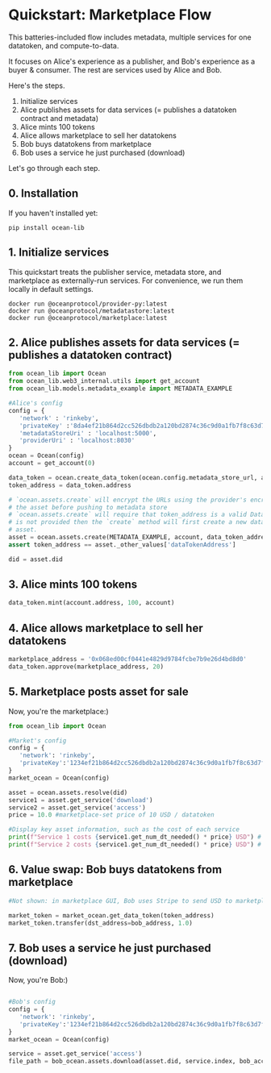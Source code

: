 # Quickstart: Marketplace Flow

This batteries-included flow includes metadata, multiple services for one datatoken, and compute-to-data.

It focuses on Alice's experience as a publisher, and Bob's experience as a buyer & consumer. The rest are services used by Alice and Bob.

Here's the steps.
1. Initialize services
1. Alice publishes assets for data services (= publishes a datatoken contract and metadata)
1. Alice mints 100 tokens
1. Alice allows marketplace to sell her datatokens
1. Bob buys datatokens from marketplace
1. Bob uses a service he just purchased (download)

Let's go through each step.

## 0. Installation

If you haven't installed yet:
```console
pip install ocean-lib
```

## 1. Initialize services

This quickstart treats the publisher service, metadata store, and marketplace as 
externally-run services. For convenience, we run them locally in default settings.

```
docker run @oceanprotocol/provider-py:latest
docker run @oceanprotocol/metadatastore:latest
docker run @oceanprotocol/marketplace:latest
```

## 2. Alice publishes assets for data services (= publishes a datatoken contract)

```python
from ocean_lib import Ocean
from ocean_lib.web3_internal.utils import get_account
from ocean_lib.models.metadata_example import METADATA_EXAMPLE

#Alice's config
config = {
   'network' : 'rinkeby',
   'privateKey' :'8da4ef21b864d2cc526dbdb2a120bd2874c36c9d0a1fb7f8c63d7f7a8b41de8f',
   'metadataStoreUri' : 'localhost:5000',
   'providerUri' : 'localhost:8030'
}
ocean = Ocean(config)
account = get_account(0)

data_token = ocean.create_data_token(ocean.config.metadata_store_url, account)
token_address = data_token.address

# `ocean.assets.create` will encrypt the URLs using the provider's encrypt service endpoint and update 
# the asset before pushing to metadata store
# `ocean.assets.create` will require that token_address is a valid DataToken contract address, unless token_address
# is not provided then the `create` method will first create a new data token and use it in the new
# asset.
asset = ocean.assets.create(METADATA_EXAMPLE, account, data_token_address=token_address)
assert token_address == asset._other_values['dataTokenAddress']

did = asset.did
```

## 3. Alice mints 100 tokens

```python
data_token.mint(account.address, 100, account)
```

## 4. Alice allows marketplace to sell her datatokens

```python
marketplace_address = '0x068ed00cf0441e4829d9784fcbe7b9e26d4bd8d0'
data_token.approve(marketplace_address, 20)
```

## 5. Marketplace posts asset for sale
Now, you're the marketplace:)

```python
from ocean_lib import Ocean

#Market's config
config = {
   'network': 'rinkeby',
   'privateKey':'1234ef21b864d2cc526dbdb2a120bd2874c36c9d0a1fb7f8c63d7f7a8b41de8f',
}
market_ocean = Ocean(config)

asset = ocean.assets.resolve(did)
service1 = asset.get_service('download')
service2 = asset.get_service('access')
price = 10.0 #marketplace-set price of 10 USD / datatoken

#Display key asset information, such as the cost of each service
print(f"Service 1 costs {service1.get_num_dt_needed() * price} USD") # 1.5 * 10 = 15
print(f"Service 2 costs {service1.get_num_dt_needed() * price} USD") # 2.5 * 10 = 25
```

## 6. Value swap: Bob buys datatokens from marketplace

```python
#Not shown: in marketplace GUI, Bob uses Stripe to send USD to marketplace (or other methods / currencies).

market_token = market_ocean.get_data_token(token_address)
market_token.transfer(dst_address=bob_address, 1.0)
```
   
## 7. Bob uses a service he just purchased (download)
Now, you're Bob:)

```python

#Bob's config
config = {
   'network': 'rinkeby',
   'privateKey':'1234ef21b864d2cc526dbdb2a120bd2874c36c9d0a1fb7f8c63d7f7a8b41de8o',
}
market_ocean = Ocean(config)

service = asset.get_service('access')
file_path = bob_ocean.assets.download(asset.did, service.index, bob_account, '~/my-datasets')
```
